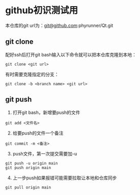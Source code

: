 # github初识测试用

本仓库的git url为：git@github.com:phyrunner/Qt.git

## git clone
配好ssh后打开git bash输入以下命令就可以把本仓库克隆到本地：
```
git clone <git url>
```

有时需要克隆指定的分支：
```
git clone -b <branch name> <git url>
```

## git push
1. 打开git bash，新增要push的文件
```
git add <文件名>
```

2. 给要push的文件一个备注
```
git commit -m <备注>
```

3. push文件，第一次提交需要加-u
```
git push -u origin main
git push origin main
```

4. 上一步push如果报错可能需要拉取让本地和仓库同步
```
git pull origin main
```